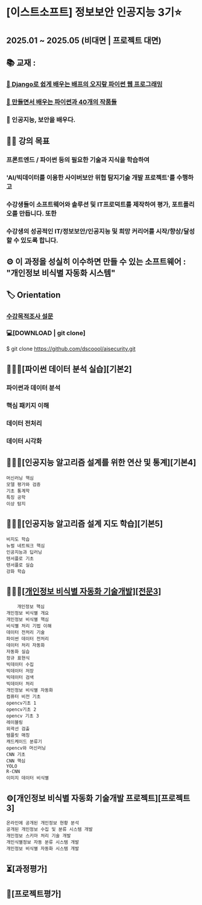 # [이스트소프트] 정보보안 인공지능 3기⭐️
## 2025.01 ~ 2025.05 (비대면 | 프로젝트 대면)
## 📚 교재 : 
### [📗 Django로 쉽게 배우는 배프의 오지랖 파이썬 웹 프로그래밍](https://github.com/dscoool/django)
### [📕 만들면서 배우는 파이썬과 40개의 작품들](https://github.com/dscoool/python40/)
### 📙 인공지능, 보안을 배우다. 

## 👨‍🏫 강의 목표
### 프론트엔드 / 파이썬 등의 필요한 기술과 지식을 학습하여 
### 'AI/빅데이터를 이용한 사이버보안 위협 탐지기술 개발 프로젝트'를 수행하고
### 수강생들이 소프트웨어와 솔루션 및 IT프로덕트를 제작하여 평가, 포트폴리오를 만듭니다. 또한
### 수강생의 성공적인 IT/정보보안/인공지능 및 희망 커리어를 시작/향상/달성할 수 있도록 합니다.

## ⚙️ 이 과정을 성실히 이수하면 만들 수 있는 소프트웨어 : "개인정보 비식별 자동화 시스템"

## 🏷 Orientation 

### [수강목적조사 설문](https://forms.gle/pc5QeBb3WRGP4SH36)

### 💻[DOWNLOAD | git clone]
$ git clone https://github.com/dscoool/aisecurity.git

## 👩🏻‍💻[파이썬 데이터 분석 실습][기본2]
###	파이썬과 데이터 분석
###	핵심 패키지 이해
###	데이터 전처리
###	데이터 시각화

## 👨🏻‍💻[인공지능 알고리즘 설계를 위한 연산 및 통계][기본4]
	머신러닝 핵심
	모델 평가와 검증
	기초 통계학
	특징 공학
	이상 탐지

## 👩🏻‍💻[인공지능 알고리즘 설계 지도 학습][기본5] 
	비지도 학습
	뉴럴 네트워크 핵심
	인공지능과 딥러닝
	텐서플로 기초
	텐서플로 실습
	강화 학습

 
## 👨🏻‍💻[[개인정보 비식별 자동화 기술개발][전문3]](https://github.com/dscoool/opencv) 	
        개인정보 핵심
	개인정보 비식별 개요
	개인정보 비식별 핵심
	비식별 처리 기법 이해
	데이터 전처리 기술
	파이썬 데이터 전처리
	데이터 처리 자동화
	자동화 실습
	정규 표현식
	빅데이터 수집
	빅데이터 저장
	빅데이터 검색
	빅데이터 처리
	개인정보 비식별 자동화
	컴퓨터 비전 기초
	opencv기초 1
	opencv기초 2
	opencv 기초 3
	레이블링
	외곽선 검출
	템플릿 매칭
	캐드케이드 분류기
	opencv와 머신러닝
	CNN 기초
	CNN 핵심
	YOLO
	R-CNN
	이미지 데이터 비식별


## ⚙️[개인정보 비식별 자동화 기술개발 프로젝트][프로젝트3]
	온라인에 공개된 개인정보 현황 분석
	공개된 개인정보 수집 및 분류 시스템 개발
	개인정보 스키마 처리 기술 개발
	개인식별정보 자동 분류 시스템 개발
	개인정보 비식별 자동화 시스템 개발

## ⏳[과정평가]
## 📝[프로젝트평가]
